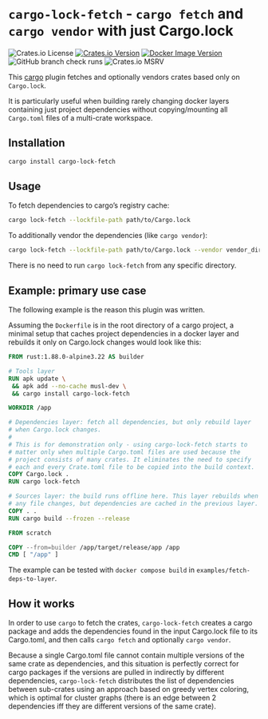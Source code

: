 # `cargo-lock-fetch` - `cargo fetch` and `cargo vendor` with just Cargo.lock

![Crates.io License](https://img.shields.io/crates/l/cargo-lock-fetch)
[![Crates.io Version](https://img.shields.io/crates/v/cargo-lock-fetch)](https://crates.io/crates/cargo-lock-fetch/)
[![Docker Image Version](https://img.shields.io/docker/v/komar007/cargo-lock-fetch?logo=docker&label=hub)](https://hub.docker.com/r/komar007/cargo-lock-fetch)
![GitHub branch check runs](https://img.shields.io/github/check-runs/komar007/cargo-lock-fetch/main)
![Crates.io MSRV](https://img.shields.io/crates/msrv/cargo-lock-fetch)

This [cargo](https://doc.rust-lang.org/cargo/) plugin fetches and optionally vendors crates based
only on `Cargo.lock`.

It is particularly useful when building rarely changing docker layers containing just project
dependencies without copying/mounting all `Cargo.toml` files of a multi-crate workspace.

## Installation

``` sh
cargo install cargo-lock-fetch
```

## Usage

To fetch dependencies to cargo’s registry cache:

``` sh
cargo lock-fetch --lockfile-path path/to/Cargo.lock
```

To additionally vendor the dependencies (like `cargo vendor`):

``` sh
cargo lock-fetch --lockfile-path path/to/Cargo.lock --vendor vendor_dir/
```

There is no need to run `cargo lock-fetch` from any specific directory.

## Example: primary use case

The following example is the reason this plugin was written.

Assuming the `Dockerfile` is in the root directory of a cargo project, a minimal setup that caches
project dependencies in a docker layer and rebuilds it only on Cargo.lock changes would look like
this:

```dockerfile
FROM rust:1.88.0-alpine3.22 AS builder

# Tools layer
RUN apk update \
 && apk add --no-cache musl-dev \
 && cargo install cargo-lock-fetch

WORKDIR /app

# Dependencies layer: fetch all dependencies, but only rebuild layer
# when Cargo.lock changes.
#
# This is for demonstration only - using cargo-lock-fetch starts to
# matter only when multiple Cargo.toml files are used because the
# project consists of many crates. It eliminates the need to specify
# each and every Crate.toml file to be copied into the build context.
COPY Cargo.lock .
RUN cargo lock-fetch

# Sources layer: the build runs offline here. This layer rebuilds when
# any file changes, but dependencies are cached in the previous layer.
COPY . .
RUN cargo build --frozen --release

FROM scratch

COPY --from=builder /app/target/release/app /app
CMD [ "/app" ]
```

The example can be tested with `docker compose build` in `examples/fetch-deps-to-layer`.

## How it works

In order to use `cargo` to fetch the crates, `cargo-lock-fetch` creates a cargo package and adds the
dependencies found in the input Cargo.lock file to its Cargo.toml, and then calls `cargo fetch` and
optionally `cargo vendor`.

Because a single Cargo.toml file cannot contain multiple versions of the same crate as dependencies,
and this situation is perfectly correct for cargo packages if the versions are pulled in indirectly
by different dependencies, `cargo-lock-fetch` distributes the list of dependencies between
sub-crates using an approach based on greedy vertex coloring, which is optimal for cluster graphs
(there is an edge between 2 dependencies iff they are different versions of the same crate).
